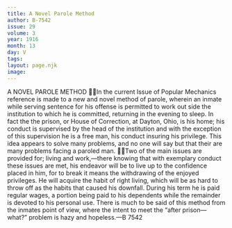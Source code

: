 ```yaml
---
title: A Novel Parole Method
author: B-7542
issue: 29
volume: 3
year: 1916
month: 13
day: V
tags:
layout: page.njk
image:
---
```

A NOVEL PAROLE METHOD In the current Issue of Popular Mechanics reference is made to a new and novel method of parole, wherein an inmate while serving sentence for his offense is permitted to work out side the institution to which he is committed, returning in the evening to sleep. In fact the the prison, or House of Correction, at Dayton, Ohio, is his home; his conduct is supervised by the head of the institution and with the exception of this supervision he is a free man, his conduct insuring his privilege. This idea appears to solve many problems, and no one will say but that their are many problems facing a paroled man. Two of the main issues are provided for; living and work,—there knowing that with exemplary conduct these issues are met, his endeavor will be to live up to the confidence placed in him, for to break it means the withdrawing of the enjoyed privileges. He will acquire the habit of right living, which will be as hard to throw off as the habits that caused his downfall. During his term he is paid regular wages, a portion being paid to his dependents while the remainder is devoted to his personal use. There is much to be said of this method from the inmates point of view, where the intent to meet the “after prison—what?” problem is hazy and hopeless.—B 7542

